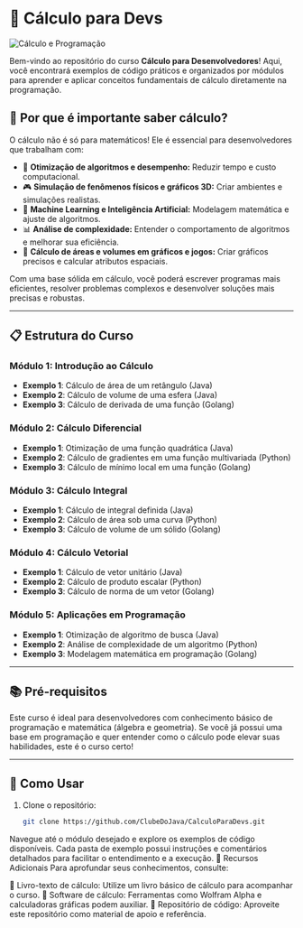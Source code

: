 # 📐 Cálculo para Devs

![Cálculo e Programação](https://img.shields.io/badge/Cálculo%20para%20Desenvolvedoress-12%20Semanas-%23blue)

Bem-vindo ao repositório do curso **Cálculo para Desenvolvedores**! Aqui, você encontrará exemplos de código práticos e organizados por módulos para aprender e aplicar conceitos fundamentais de cálculo diretamente na programação.

## 🌟 Por que é importante saber cálculo?

O cálculo não é só para matemáticos! Ele é essencial para desenvolvedores que trabalham com:
- 🔄 **Otimização de algoritmos e desempenho:** Reduzir tempo e custo computacional.
- 🎮 **Simulação de fenômenos físicos e gráficos 3D:** Criar ambientes e simulações realistas.
- 🤖 **Machine Learning e Inteligência Artificial:** Modelagem matemática e ajuste de algoritmos.
- 📊 **Análise de complexidade:** Entender o comportamento de algoritmos e melhorar sua eficiência.
- 📐 **Cálculo de áreas e volumes em gráficos e jogos:** Criar gráficos precisos e calcular atributos espaciais.

Com uma base sólida em cálculo, você poderá escrever programas mais eficientes, resolver problemas complexos e desenvolver soluções mais precisas e robustas.

---

## 📋 Estrutura do Curso

### Módulo 1: Introdução ao Cálculo
- **Exemplo 1**: Cálculo de área de um retângulo (Java)
- **Exemplo 2**: Cálculo de volume de uma esfera (Java)
- **Exemplo 3**: Cálculo de derivada de uma função (Golang)

### Módulo 2: Cálculo Diferencial
- **Exemplo 1**: Otimização de uma função quadrática (Java)
- **Exemplo 2**: Cálculo de gradientes em uma função multivariada (Python)
- **Exemplo 3**: Cálculo de mínimo local em uma função (Golang)

### Módulo 3: Cálculo Integral
- **Exemplo 1**: Cálculo de integral definida (Java)
- **Exemplo 2**: Cálculo de área sob uma curva (Python)
- **Exemplo 3**: Cálculo de volume de um sólido (Golang)

### Módulo 4: Cálculo Vetorial
- **Exemplo 1**: Cálculo de vetor unitário (Java)
- **Exemplo 2**: Cálculo de produto escalar (Python)
- **Exemplo 3**: Cálculo de norma de um vetor (Golang)

### Módulo 5: Aplicações em Programação
- **Exemplo 1**: Otimização de algoritmo de busca (Java)
- **Exemplo 2**: Análise de complexidade de um algoritmo (Python)
- **Exemplo 3**: Modelagem matemática em programação (Golang)

---

## 📚 Pré-requisitos

Este curso é ideal para desenvolvedores com conhecimento básico de programação e matemática (álgebra e geometria). Se você já possui uma base em programação e quer entender como o cálculo pode elevar suas habilidades, este é o curso certo!

---

## 🚀 Como Usar

1. Clone o repositório:
   ```bash
   git clone https://github.com/ClubeDoJava/CalculoParaDevs.git
Navegue até o módulo desejado e explore os exemplos de código disponíveis.
Cada pasta de exemplo possui instruções e comentários detalhados para facilitar o entendimento e a execução.
🔗 Recursos Adicionais
Para aprofundar seus conhecimentos, consulte:

📖 Livro-texto de cálculo: Utilize um livro básico de cálculo para acompanhar o curso.
🧮 Software de cálculo: Ferramentas como Wolfram Alpha e calculadoras gráficas podem auxiliar.
📁 Repositório de código: Aproveite este repositório como material de apoio e referência.
